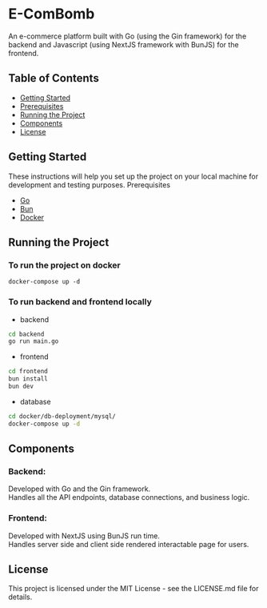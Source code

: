 # E-ComBomb

An e-commerce platform built with Go (using the Gin framework) for the backend and Javascript (using NextJS framework with BunJS) for the frontend.

## Table of Contents

- [Getting Started](#getting-started)
- [Prerequisites](#prerequisites)
- [Running the Project](#running-the-project)
- [Components](#components)
- [License](#license)

## Getting Started

These instructions will help you set up the project on your local machine for development and testing purposes.
Prerequisites

- [Go](https://go.dev/doc/install)
- [Bun](https://bun.sh/docs/installation)
- [Docker](https://docs.docker.com/engine/install/)

## Running the Project

### To run the project on docker

```
docker-compose up -d
```

### To run backend and frontend locally

- backend

```bash
cd backend
go run main.go
```

- frontend

```bash
cd frontend
bun install
bun dev
```

- database

```bash
cd docker/db-deployment/mysql/
docker-compose up -d
```

## Components

### Backend:

Developed with Go and the Gin framework.  
Handles all the API endpoints, database connections, and business logic.

### Frontend:

Developed with NextJS using BunJS run time.  
Handles server side and client side rendered interactable page for users.

## License

This project is licensed under the MIT License - see the LICENSE.md file for details.
